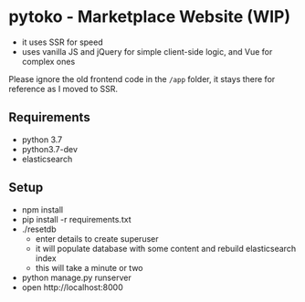 # pytoko - Marketplace Website (WIP)

- it uses SSR for speed
- uses vanilla JS and jQuery for simple client-side logic, and Vue for complex ones

Please ignore the old frontend code in the `/app` folder, it stays there for reference as I moved to SSR.

## Requirements

- python 3.7
- python3.7-dev
- elasticsearch

## Setup

- npm install
- pip install -r requirements.txt
- ./resetdb
    - enter details to create superuser
    - it will populate database with some content and rebuild elasticsearch index
    - this will take a minute or two
- python manage.py runserver
- open http://localhost:8000
